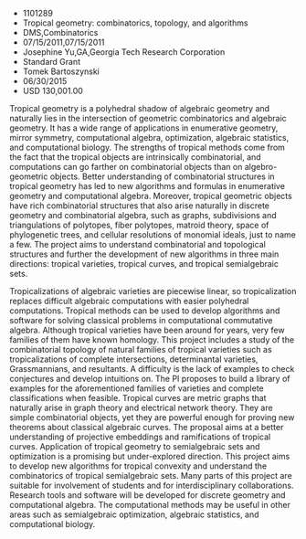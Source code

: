 
* 1101289
* Tropical geometry: combinatorics, topology, and algorithms
* DMS,Combinatorics
* 07/15/2011,07/15/2011
* Josephine Yu,GA,Georgia Tech Research Corporation
* Standard Grant
* Tomek Bartoszynski
* 06/30/2015
* USD 130,001.00

Tropical geometry is a polyhedral shadow of algebraic geometry and naturally
lies in the intersection of geometric combinatorics and algebraic geometry. It
has a wide range of applications in enumerative geometry, mirror symmetry,
computational algebra, optimization, algebraic statistics, and computational
biology. The strengths of tropical methods come from the fact that the tropical
objects are intrinsically combinatorial, and computations can go farther on
combinatorial objects than on algebro-geometric objects. Better understanding of
combinatorial structures in tropical geometry has led to new algorithms and
formulas in enumerative geometry and computational algebra. Moreover, tropical
geometric objects have rich combinatorial structures that also arise naturally
in discrete geometry and combinatorial algebra, such as graphs, subdivisions and
triangulations of polytopes, fiber polytopes, matroid theory, space of
phylogenetic trees, and cellular resolutions of monomial ideals, just to name a
few. The project aims to understand combinatorial and topological structures and
further the development of new algorithms in three main directions: tropical
varieties, tropical curves, and tropical semialgebraic sets.

Tropicalizations of algebraic varieties are piecewise linear, so tropicalization
replaces difficult algebraic computations with easier polyhedral computations.
Tropical methods can be used to develop algorithms and software for solving
classical problems in computational commutative algebra. Although tropical
varieties have been around for years, very few families of them have known
homology. This project includes a study of the combinatorial topology of natural
families of tropical varieties such as tropicalizations of complete
intersections, determinantal varieties, Grassmannians, and resultants. A
difficulty is the lack of examples to check conjectures and develop intuitions
on. The PI proposes to build a library of examples for the aforementioned
families of varieties and complete classifications when feasible. Tropical
curves are metric graphs that naturally arise in graph theory and electrical
network theory. They are simple combinatorial objects, yet they are powerful
enough for proving new theorems about classical algebraic curves. The proposal
aims at a better understanding of projective embeddings and ramifications of
tropical curves. Application of tropical geometry to semialgebraic sets and
optimization is a promising but under-explored direction. This project aims to
develop new algorithms for tropical convexity and understand the combinatorics
of tropical semialgebraic sets. Many parts of this project are suitable for
involvement of students and for interdisciplinary collaborations. Research tools
and software will be developed for discrete geometry and computational algebra.
The computational methods may be useful in other areas such as semialgebraic
optimization, algebraic statistics, and computational biology.
